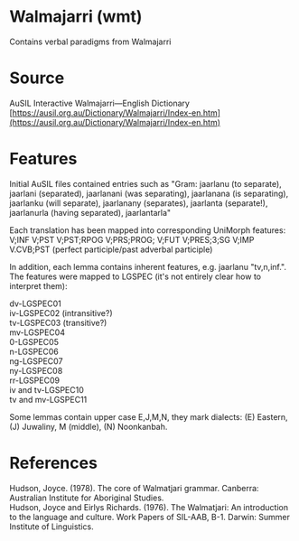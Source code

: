 # Walmajarri (wmt)
Contains verbal paradigms from Walmajarri

# Source
AuSIL Interactive Walmajarri—English Dictionary [https://ausil.org.au/Dictionary/Walmajarri/Index-en.htm](https://ausil.org.au/Dictionary/Walmajarri/Index-en.htm)

# Features
Initial AuSIL files contained entries such as "Gram: jaarlanu (to separate), jaarlani (separated), jaarlanani (was separating), jaarlanana (is separating), jaarlanku (will separate), jaarlanany (separates), jaarlanta (separate!), jaarlanurla (having separated), jaarlantarla"

Each translation has been mapped into corresponding UniMorph features:
V;INF V;PST  V;PST;RPOG   V;PRS;PROG;  V;FUT  V;PRES;3;SG  V;IMP  V.CVB;PST (perfect participle/past adverbal participle)

In addition, each lemma contains inherent features, e.g. jaarlanu   "tv,n,inf.". The features were mapped to LGSPEC (it's not entirely clear how to interpret them):

  dv-LGSPEC01  
  iv-LGSPEC02 (intransitive?)  
  tv-LGSPEC03 (transitive?)  
  mv-LGSPEC04  
  0-LGSPEC05  
  n-LGSPEC06  
  ng-LGSPEC07  
  ny-LGSPEC08  
  rr-LGSPEC09  
  iv and tv-LGSPEC10  
  tv and mv-LGSPEC11  


Some lemmas contain upper case E,J,M,N, they mark dialects:  (E) Eastern, (J) Juwaliny, M (middle), (N) Noonkanbah.

# References
  Hudson, Joyce. (1978). The core of Walmatjari grammar. Canberra: Australian Institute for Aboriginal Studies.  
  Hudson, Joyce and Eirlys Richards. (1976). The Walmatjari: An introduction to the language and culture. Work Papers of SIL-AAB, B-1. Darwin: Summer Institute of Linguistics.



